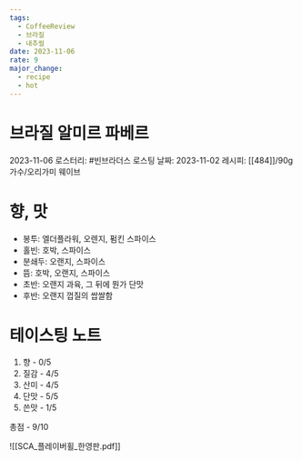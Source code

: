 ```yaml
---
tags:
  - CoffeeReview
  - 브라질
  - 내추럴
date: 2023-11-06
rate: 9
major_change:
  - recipe
  - hot
---
```

# 브라질 알미르 파베르
2023-11-06
로스터리: #빈브라더스
로스팅 날짜: 2023-11-02
레시피: [[484]]/90g 가수/오리가미 웨이브
# 향, 맛
- 봉투: 엘더플라워, 오렌지, 펌킨 스파이스
- 홀빈: 호박, 스파이스
- 분쇄두: 오랜지, 스파이스
- 뜸: 호박, 오랜지, 스파이스
- 초반: 오랜지 과육, 그 뒤에 뭔가 단맛
- 후반: 오랜지 껍질의 쌉쌀함
# 테이스팅 노트
1. 향 - 0/5
2. 질감 - 4/5
3. 산미 - 4/5
4. 단맛 - 5/5
5. 쓴맛 - 1/5

총점 - 9/10



![[SCA_플레이버휠_한영판.pdf]]